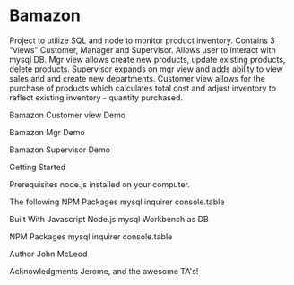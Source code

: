 # Bamazon
Project to utilize SQL and node to monitor product inventory. Contains 3 "views" Customer, Manager and Supervisor. Allows user to interact with mysql DB. Mgr view allows  create new products, update existing products, delete products. Supervisor expands on mgr view and adds ability to view sales and  and create new departments. Customer view allows for the purchase of products which calculates total cost and adjust inventory to reflect existing inventory - quantity purchased. 

Bamazon Customer view Demo

Bamazon Mgr Demo

Bamazon Supervisor Demo


Getting Started 

Prerequisites 
node.js installed on your computer.

The following NPM Packages
mysql
inquirer
console.table

Built With 
Javascript 
Node.js
mysql Workbench as DB

NPM Packages
mysql
inquirer
console.table

Author 
John McLeod

Acknowledgments 
Jerome, and the awesome TA's!